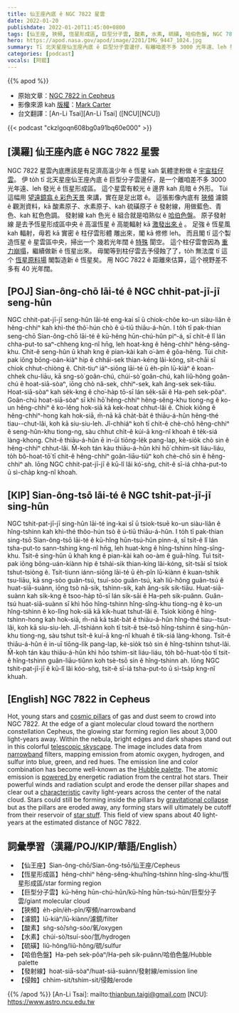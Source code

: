 ```yaml
---
title: 仙王座內底 ê NGC 7822 星雲
date: 2022-01-20
publishdate: 2022-01-20T11:45:00+0800
tags: [仙王座, 狹頻, 恆星形成區, 巨型分子雲, 酸素, 水素, 硫磺, 哈伯色盤, NGC 7822, 發射線]
hero: https://apod.nasa.gov/apod/image/2201/IMG_9447_1024.jpg
summary: Tī 北天星座仙王座內底 ê 巨型分子雲邊仔，有離咱差不多 3000 光年遠、leh 發光 ê 恆星形成區 NGC 7822。
categories: [podcast]
vocals: [阿錕]
---
```


{{% apod %}}

- 原始文章：[NGC 7822 in Cepheus](https://apod.nasa.gov/apod/ap220120.html)
- 影像來源 kah [版權][copyright]：[Mark Carter](https://www.instagram.com/midwest_astro/)
- 台文翻譯：[An-Li Tsai][An-Li Tsai] ([NCU][NCU])

{{< podcast "ckzlgoqn608bg0a91bq60e000" >}}

## [漢羅] 仙王座內底 ê NGC 7822 星雲
NGC 7822 星雲內底應該是有足濟高溫少年 ê 恆星 kah 氣體塗粉做 ê [宇宙柱仔雲][cosmic pillars]。
伊 to̍h tī 北天星座仙王座內底 ê 巨型分子雲邊仔，是一个離咱差不多 3000 光年遠、leh 發光 ê 恆星形成區。
這个星雲有較光 ê 邊界 kah 烏暗 ê 外形。
Tùi 這幅用 [望遠鏡翕 ê 彩色天景][telescopic skyscape] 來講，實在是足出眾 ê。
這張影像內底有 [狹頻][narrowband] 濾鏡 ê 觀測資料，kā 酸素原子、水素原子、kah 硫磺原子 ê 發射線，用做藍色、青色、kah 紅色色調。
發射線 kah 色光 ê 組合就是咱熟似 ê [哈伯色盤][Hubble palette]。
原子發射線 是去予恆星形成區中央 ê 高溫恆星 ê 高能輻射 kā [激發出來 ê][powered by] 。
足強 ê 恆星風 kah 輻射，毋若 kā 實密 ê 柱仔雲形體 雕出來，閣 kā 修修 leh。
而且閣 tī 這个製造恆星 ê 星雲區中央，掃出一个 幾若光年闊 ê [特殊][characteristic] 閬空。
這个柱仔雲會因為 [重力崩塌][gravitational collapse]，繼續做新 ê 恆星出來。
毋閣等到柱仔雲去予侵蝕了了，to̍h 無法度 tī 這个 [恆星原料場][star stuff] 閣製造新 ê 恆星矣。
用 NGC 7822 ê 距離來估算，這个視野差不多有 40 光年闊。

## [POJ] Sian-ông-chō lāi-té ê NGC chhit-pat-jī-jī seng-hûn
NGC chhit-pat-jī-jī seng-hûn lāi-té eng-kai sī ū chiok-chōe ko-un siàu-liân ê hêng-chhiⁿ kah khì-thé thô͘-hún chò ê ú-tiū thiāu-á-hûn.
I to̍h tī pak-thian seng-chō Sian-ông-chō lāi-té ê kū-hêng hūn-chú-hûn piⁿ-á, sī chi̍t-ê lî lán chha-put-to saⁿ-chheng kng-nî hn̄g, leh hoat-kng ê hêng-chhiⁿ hêng-sêng-khu.
Chit-ê seng-hûn ū khah kng ê pian-kài kah o͘-àm ê gōa-hêng.
Tùi chit-pak iōng bōng-oán-kiàⁿ hip ê chhái-sek thian-kéng lâi-kóng, si̍t-chāi sī chiok chhut-chiòng ê.
Chit-tiuⁿ iáⁿ-siōng lāi-té ū e̍h-pîn lū-kiàⁿ ê koan-chhek chu-liāu, kā sng-sò͘ goân-chú, chúi-sò͘ goân-chú, kah liû-hông goân-chú ê hoat-siā-sòaⁿ, iōng chò nâ-sek, chhiⁿ-sek, kah âng-sek sek-tiāu.
Hoat-siā-sòaⁿ kah se̍k-kng ê cho͘-ha̍p tō-sī lán se̍k-sāi ê Ha-peh sek-pôaⁿ.
Goân-chú hoat-siā-sòaⁿ sī khì hō͘ hêng-chhiⁿ hêng-sêng-khu tiong-ng ê ko-un hêng-chhiⁿ ê ko-lêng hok-siā kā kek-hoat chhut-lâi ê.
Chiok kiông ê hêng-chhiⁿ-hong kah hok-siā, m̄-nā kā cha̍t-ba̍t ê thiāu-á-hûn hêng-thé tiau--chut-lâi, koh kā siu-siu-leh.
Jî-chhiáⁿ koh tī chit-ê chè-chō hêng-chhiⁿ ê seng-hûn-khu tiong-ng, sàu chhut chi̍t-ê kúi-ā kng-nî khoah ê te̍k-siá làng-khong.
Chit-ê thiāu-á-hûn ē in-ūi tiōng-le̍k pang-lap, kè-sio̍k chò sin ê hêng-chhiⁿ chhut-lâi.
M̄-koh tán kàu thiāu-á-hûn khì hō͘ chhim-sit liáu-liáu, to̍h bô-hoat-tō͘ tī chit-ê hêng-chhiⁿ goân-liāu-tiûⁿ koh chè-chō sin ê hêng-chhiⁿ ah.
Iōng NGC chhit-pat-jī-jī ê kū-lî lâi kó͘-sǹg, chit-ê sī-iá chha-put-to ū sì-cha̍p kng-nî khoah.

## [KIP] Sian-ông-tsō lāi-té ê NGC tshit-pat-jī-jī sing-hûn
NGC tshit-pat-jī-jī sing-hûn lāi-té ing-kai sī ū tsiok-tsuē ko-un siàu-liân ê hîng-tshinn kah khì-thé thôo-hún tsò ê ú-tiū thiāu-á-hûn.
I to̍h tī pak-thian sing-tsō Sian-ông-tsō lāi-té ê kū-hîng hūn-tsú-hûn pinn-á, sī tsi̍t-ê lî lán tsha-put-to sann-tshing kng-nî hn̄g, leh huat-kng ê hîng-tshinn hîng-sîng-khu.
Tsit-ê sing-hûn ū khah kng ê pian-kài kah oo-àm ê guā-hîng.
Tuì tsit-pak iōng bōng-uán-kiànn hip ê tshái-sik thian-kíng lâi-kóng, si̍t-tsāi sī tsiok tshut-tsiòng ê.
Tsit-tiunn iánn-siōng lāi-té ū e̍h-pîn lū-kiànn ê kuan-tshik tsu-liāu, kā sng-sòo guân-tsú, tsuí-sòo guân-tsú, kah liû-hông guân-tsú ê huat-siā-suànn, iōng tsò nâ-sik, tshinn-sik, kah âng-sik sik-tiāu.
Huat-siā-suànn kah si̍k-kng ê tsoo-ha̍p tō-sī lán si̍k-sāi ê Ha-peh sik-puânn.
Guân-tsú huat-siā-suànn sī khì hōo hîng-tshinn hîng-sîng-khu tiong-ng ê ko-un hîng-tshinn ê ko-lîng hok-siā kā kik-huat tshut-lâi ê.
Tsiok kiông ê hîng-tshinn-hong kah hok-siā, m̄-nā kā tsa̍t-ba̍t ê thiāu-á-hûn hîng-thé tiau--tsut-lâi, koh kā siu-siu-leh.
Jî-tshiánn koh tī tsit-ê tsè-tsō hîng-tshinn ê sing-hûn-khu tiong-ng, sàu tshut tsi̍t-ê kuí-ā kng-nî khuah ê ti̍k-siá làng-khong.
Tsit-ê thiāu-á-hûn ē in-uī tiōng-li̍k pang-lap, kè-sio̍k tsò sin ê hîng-tshinn tshut-lâi.
M̄-koh tán kàu thiāu-á-hûn khì hōo tshim-sit liáu-liáu, to̍h bô-huat-tōo tī tsit-ê hîng-tshinn guân-liāu-tiûnn koh tsè-tsō sin ê hîng-tshinn ah.
Iōng NGC tshit-pat-jī-jī ê kū-lî lâi kóo-sǹg, tsit-ê sī-iá tsha-put-to ū sì-tsa̍p kng-nî khuah.

## [English] NGC 7822 in Cepheus
Hot, young stars and [cosmic pillars][cosmic pillars] of gas and dust seem to crowd into NGC 7822.
At the edge of a giant molecular cloud toward the northern constellation Cepheus, the glowing star forming region lies about 3,000 light-years away.
Within the nebula, bright edges and dark shapes stand out in this colorful [telescopic skyscape][telescopic skyscape].
The image includes data from [narrowband][narrowband] filters, mapping emission from atomic oxygen, hydrogen, and sulfur into blue, green, and red hues.
The emission line and color combination has become well-known as the [Hubble palette][Hubble palette].
The atomic emission is [powered by][powered by] energetic radiation from the central hot stars.
Their powerful winds and radiation sculpt and erode the denser pillar shapes and clear out a [characteristic][characteristic] cavity light-years across the center of the natal cloud.
Stars could still be forming inside the pillars by [gravitational collapse][gravitational collapse] but as the pillars are eroded away, any forming stars will ultimately be cutoff from their reservoir of [star stuff][star stuff].
This field of view spans about 40 light-years at the estimated distance of NGC 7822.


## 詞彙學習（漢羅/POJ/KIP/華語/English）
- 【仙王座】Sian-ông-chō/Sian-ông-tsō/仙王座/Cepheus
- 【恆星形成區】hêng-chhiⁿ hêng-sêng-khu/hîng-tshinn hîng-sîng-khu/恆星形成區/star forming region
- 【巨型分子雲】kū-hêng hūn-chú-hûn/kū-hîng hūn-tsú-hûn/巨型分子雲/giant molecular cloud
- 【狹頻】e̍h-pîn/e̍h-pîn/窄頻/narrowband
- 【濾鏡】lū-kiàⁿ/lū-kiànn/濾鏡/filter
- 【酸素】sǹg-sò͘/sǹg-sòo/氧/oxygen
- 【水素】chúi-sò͘/tsuí-sòo/氫/hydrogen
- 【硫磺】liû-hông/liû-hông/硫/sulfur
- 【哈伯色盤】Ha-peh sek-pôaⁿ/Ha-peh sik-puânn/哈伯色盤/Hubble palette
- 【發射線】hoat-siā-sòaⁿ/huat-siā-suànn/發射線/emission line
- 【侵蝕】chhim-sit/tshim-sit/侵蝕/erode

{{% /apod %}}
[An-Li Tsai]: mailto:thianbun.taigi@gmail.com
[NCU]: https://www.astro.ncu.edu.tw

[copyright]: https://apod.nasa.gov/apod/fap/lib/about_apod.html#srapply

[cosmic pillars]:http://www.eso.org/public/news/eso1518/
[telescopic skyscape]:https://www.instagram.com/p/CY4FNczLdOy/
[narrowband]:https://apod.nasa.gov/apod/ap060324.html
[Hubble palette]:https://hubblesite.org/contents/articles/the-meaning-of-light-and-color
[powered by]:https://apod.nasa.gov/apod/ap051223.html
[characteristic]:https://apod.nasa.gov/apod/ap150225.html
[gravitational collapse]:http://hyperphysics.phy-astr.gsu.edu/hbase/astro/gravc.html#c1
[star stuff]:https://hubblesite.org/contents/news-releases/2015/news-2015-01.html
